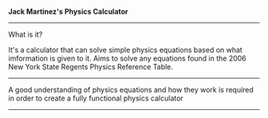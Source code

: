 **Jack Martinez's Physics Calculator**

***

What is it?

It's a calculator that can solve simple physics equations based on what imformation is given to it.
Aims to solve any equations found in the 2006 New York State Regents Physics Reference Table.

***

A good understanding of physics equations and how they work is required in order to create a fully functional physics calculator

***

